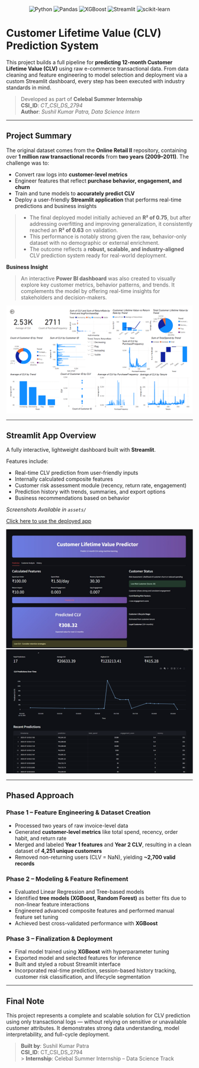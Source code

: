 <p align="center">
  <img src="assets/python.png" alt="Python" width="60"/>
  <img src="assets/pandas.png" alt="Pandas" width="60"/>
  <img src="assets/xgboost.png" alt="XGBoost" width="60"/>
  <img src="assets/streamlit.png" alt="Streamlit" width="60"/>
  <img src="assets/scikit-learn.png" alt="scikit-learn" width="60"/>
</p>

# Customer Lifetime Value (CLV) Prediction System

This project builds a full pipeline for **predicting 12-month Customer Lifetime Value (CLV)** using raw e-commerce transactional data. From data cleaning and feature engineering to model selection and deployment via a custom Streamlit dashboard, every step has been executed with industry standards in mind.

> Developed as part of **Celebal Summer Internship**  
> **CSI_ID**: _CT_CSI_DS_2794_  
> **Author**: _Sushil Kumar Patra, Data Science Intern_

---

## Project Summary

The original dataset comes from the **Online Retail II** repository, containing over **1 million raw transactional records** from **two years (2009–2011)**. The challenge was to:

- Convert raw logs into **customer-level metrics**
- Engineer features that reflect **purchase behavior, engagement, and churn**
- Train and tune models to **accurately predict CLV**
- Deploy a user-friendly **Streamlit application** that performs real-time predictions and business insights

> - The final deployed model initially achieved an **R² of 0.75**, but after addressing overfitting and improving generalization, it consistently reached an **R² of 0.63** on validation.
> - This performance is notably strong given the raw, behavior-only dataset with no demographic or external enrichment.
> - The outcome reflects a **robust, scalable, and industry-aligned** CLV prediction system ready for real-world deployment.

**Business Insight**
> An interactive **Power BI dashboard** was also created to visually explore key customer metrics, behavior patterns, and trends. It complements the model by offering real-time insights for stakeholders and decision-makers.


<img src="assets/img(7).png" alt="Business Insights"/>


---

## Streamlit App Overview

A fully interactive, lightweight dashboard built with **Streamlit**.

Features include:

- Real-time CLV prediction from user-friendly inputs
- Internally calculated composite features
- Customer risk assessment module (recency, return rate, engagement)
- Prediction history with trends, summaries, and export options
- Business recommendations based on behavior

_Screenshots Available in `assets/`_

[Click here to use the deployed app](https://your-app-url)

![InterFace](assets/img(6).jpg)
![History Tracker](assets/img(2).png)

---

## Phased Approach

### Phase 1 – Feature Engineering & Dataset Creation

- Processed two years of raw invoice-level data
- Generated **customer-level metrics** like total spend, recency, order habit, and return rate
- Merged and labeled **Year 1 features** and **Year 2 CLV**, resulting in a clean dataset of **4,251 unique customers**
- Removed non-returning users (CLV = NaN), yielding **~2,700 valid records**

### Phase 2 – Modeling & Feature Refinement

- Evaluated Linear Regression and Tree-based models
- Identified **tree models (XGBoost, Random Forest)** as better fits due to non-linear feature interactions
- Engineered advanced composite features and performed manual feature set tuning
- Achieved best cross-validated performance with **XGBoost**

### Phase 3 – Finalization & Deployment

- Final model trained using **XGBoost** with hyperparameter tuning
- Exported model and selected features for inference
- Built and styled a robust Streamlit interface
- Incorporated real-time prediction, session-based history tracking, customer risk classification, and lifecycle segmentation

---

## Final Note

This project represents a complete and scalable solution for CLV prediction using only transactional logs — without relying on sensitive or unavailable customer attributes. It demonstrates strong data understanding, model interpretability, and full-cycle deployment.

> **Built by**: Sushil Kumar Patra  
> **CSI_ID**: CT_CSI_DS_2794<br> > **Internship**: Celebal Summer Internship – Data Science Track
